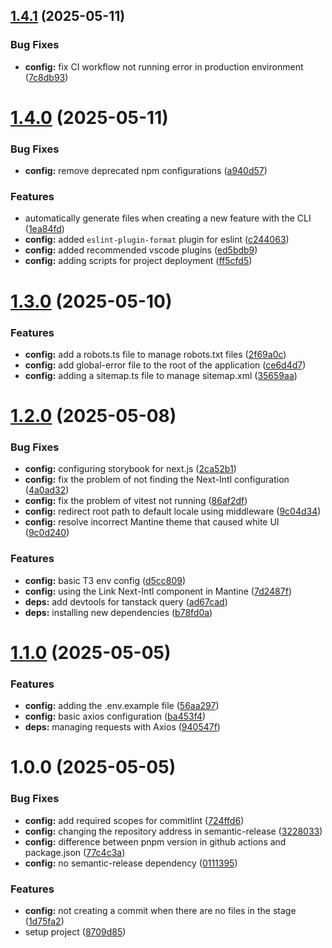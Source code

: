 ## [1.4.1](https://github.com/shaadcode/Nextjs-Frontend-Boilerplate/compare/v1.4.0...v1.4.1) (2025-05-11)


### Bug Fixes

* **config:** fix CI workflow not running error in production environment ([7c8db93](https://github.com/shaadcode/Nextjs-Frontend-Boilerplate/commit/7c8db937945ed843d76887710ec03c81faaa5935))

# [1.4.0](https://github.com/shaadcode/Nextjs-Frontend-Boilerplate/compare/v1.3.0...v1.4.0) (2025-05-11)


### Bug Fixes

* **config:** remove deprecated npm configurations ([a940d57](https://github.com/shaadcode/Nextjs-Frontend-Boilerplate/commit/a940d578a8b4519150afb199b401fef82a5350b5))


### Features

* automatically generate files when creating a new feature with the CLI ([1ea84fd](https://github.com/shaadcode/Nextjs-Frontend-Boilerplate/commit/1ea84fd3361aee63ea5da433b5eaebc987bb8de5))
* **config:** added `eslint-plugin-format` plugin for eslint ([c244063](https://github.com/shaadcode/Nextjs-Frontend-Boilerplate/commit/c244063d0cc1a2cba6c65f32dc2e01126adc59d2))
* **config:** added recommended vscode plugins ([ed5bdb9](https://github.com/shaadcode/Nextjs-Frontend-Boilerplate/commit/ed5bdb966be8d23f5aa50d10a084f5bef9869ee5))
* **config:** adding scripts for project deployment ([ff5cfd5](https://github.com/shaadcode/Nextjs-Frontend-Boilerplate/commit/ff5cfd5ca491db8ca6c156808fc0e2477b44a895))

# [1.3.0](https://github.com/shaadcode/Nextjs-Frontend-Boilerplate/compare/v1.2.0...v1.3.0) (2025-05-10)


### Features

* **config:** add a robots.ts file to manage robots.txt files ([2f69a0c](https://github.com/shaadcode/Nextjs-Frontend-Boilerplate/commit/2f69a0c73dc4a9571f9751c7c7b0657474689148))
* **config:** add global-error file to the root of the application ([ce6d4d7](https://github.com/shaadcode/Nextjs-Frontend-Boilerplate/commit/ce6d4d725c8f696e510325ed245b51b190a78aa8))
* **config:** adding a sitemap.ts file to manage sitemap.xml ([35659aa](https://github.com/shaadcode/Nextjs-Frontend-Boilerplate/commit/35659aae95e1801fc977cd682ae36a370a77a36d))

# [1.2.0](https://github.com/shaadcode/Nextjs-Frontend-Boilerplate/compare/v1.1.0...v1.2.0) (2025-05-08)


### Bug Fixes

* **config:** configuring storybook for next.js ([2ca52b1](https://github.com/shaadcode/Nextjs-Frontend-Boilerplate/commit/2ca52b186a2e1c9b15fc85752b825d394ba73a08))
* **config:** fix the problem of not finding the Next-Intl configuration ([4a0ad32](https://github.com/shaadcode/Nextjs-Frontend-Boilerplate/commit/4a0ad32b9c7b9b01eab7191cc25817be6179ed2a))
* **config:** fix the problem of vitest not running ([86af2df](https://github.com/shaadcode/Nextjs-Frontend-Boilerplate/commit/86af2df870d1618007944837c41b56547451d97a))
* **config:** redirect root path to default locale using middleware ([9c04d34](https://github.com/shaadcode/Nextjs-Frontend-Boilerplate/commit/9c04d34dafe2b996ecf6ac7c9cffa21632d3ff60))
* **config:** resolve incorrect Mantine theme that caused white UI ([9c0d240](https://github.com/shaadcode/Nextjs-Frontend-Boilerplate/commit/9c0d240c1dc529ff229f1926b3fde164a1390ff8))


### Features

* **config:** basic T3 env config ([d5cc809](https://github.com/shaadcode/Nextjs-Frontend-Boilerplate/commit/d5cc8099f56f5ef2c05e763679a759f65e30d81a))
* **config:** using the Link Next-Intl component in Mantine ([7d2487f](https://github.com/shaadcode/Nextjs-Frontend-Boilerplate/commit/7d2487f949cf2ec6318a8d24b92e7e5ea3d34b80))
* **deps:** add devtools for tanstack query ([ad67cad](https://github.com/shaadcode/Nextjs-Frontend-Boilerplate/commit/ad67cad4dbf8fd3038229077766b8b6705b29e0f))
* **deps:** installing new dependencies ([b78fd0a](https://github.com/shaadcode/Nextjs-Frontend-Boilerplate/commit/b78fd0ac7d4ee0fd3b5a79b83d0f02d2801dfda5))

# [1.1.0](https://github.com/shaadcode/Nextjs-Frontend-Boilerplate/compare/v1.0.0...v1.1.0) (2025-05-05)


### Features

* **config:** adding the .env.example file ([56aa297](https://github.com/shaadcode/Nextjs-Frontend-Boilerplate/commit/56aa2978c3bdd778ecc5692ef4b71ceb0c90ed7c))
* **config:** basic axios configuration ([ba453f4](https://github.com/shaadcode/Nextjs-Frontend-Boilerplate/commit/ba453f4ed652fcf06af0b959fa8ea9d4cede361d))
* **deps:** managing requests with Axios ([940547f](https://github.com/shaadcode/Nextjs-Frontend-Boilerplate/commit/940547f5beb2b78f8015f8e6d033b89a3b43f4db))

# 1.0.0 (2025-05-05)


### Bug Fixes

* **config:** add required scopes for commitlint ([724ffd6](https://github.com/shaadcode/Nextjs-Frontend-Boilerplate/commit/724ffd61b91ae10aff6230a2d80e4bc575960de1))
* **config:** changing the repository address in semantic-release ([3228033](https://github.com/shaadcode/Nextjs-Frontend-Boilerplate/commit/32280331a10e438f5716836e11519235fe1a7331))
* **config:** difference between pnpm version in github actions and package.json ([77c4c3a](https://github.com/shaadcode/Nextjs-Frontend-Boilerplate/commit/77c4c3a37a274379ea71f0efcc75ec38d3694a9f))
* **config:** no semantic-release dependency ([0111395](https://github.com/shaadcode/Nextjs-Frontend-Boilerplate/commit/0111395122f75722d4a1bcd0cacc83db4649f8ec))


### Features

* **config:** not creating a commit when there are no files in the stage ([1d75fa2](https://github.com/shaadcode/Nextjs-Frontend-Boilerplate/commit/1d75fa2e9bff555bb0a40e424d2708f3aa831ed5))
* setup project ([8709d85](https://github.com/shaadcode/Nextjs-Frontend-Boilerplate/commit/8709d853707a8e7f48579900cc060bb849adb908))
